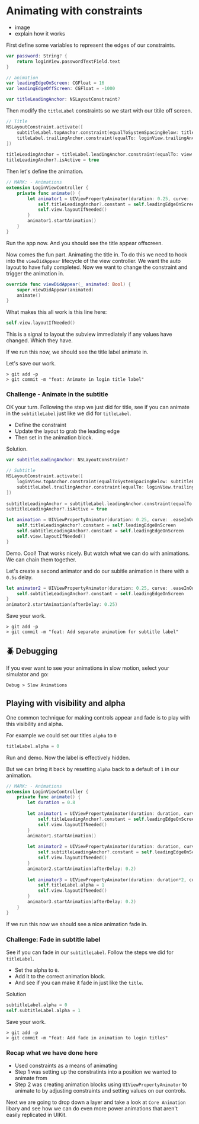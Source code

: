 # Animating with constraints

- image 
- explain how it works

First define some variables to represent the edges of our constraints.

```swift
var password: String? {
    return loginView.passwordTextField.text
}

// animation
var leadingEdgeOnScreen: CGFloat = 16
var leadingEdgeOffScreen: CGFloat = -1000

var titleLeadingAnchor: NSLayoutConstraint?
```

Then modify the `titleLabel` constraints so we start with our titile off screen.

```swift
// Title
NSLayoutConstraint.activate([
    subtitleLabel.topAnchor.constraint(equalToSystemSpacingBelow: titleLabel.bottomAnchor, multiplier: 3),
    titleLabel.trailingAnchor.constraint(equalTo: loginView.trailingAnchor)
])
    
titleLeadingAnchor = titleLabel.leadingAnchor.constraint(equalTo: view.leadingAnchor, constant: leadingEdgeOffScreen)
titleLeadingAnchor?.isActive = true
```

Then let's define the animation.

```swift
// MARK: - Animations
extension LoginViewController {
    private func animate() {
        let animator1 = UIViewPropertyAnimator(duration: 0.25, curve: .easeInOut) {
            self.titleLeadingAnchor?.constant = self.leadingEdgeOnScreen
            self.view.layoutIfNeeded()
        }
        animator1.startAnimation()
    }
}
```

Run the app now. And you should see the title appear offscreen.

Now comes the fun part. Animating the title in. To do this we need to hook into the `viewDidAppear` lifecycle of the view controller. We want the auto layout to have fully completed. Now we want to change the constraint and trigger the animation in.

```swift
override func viewDidAppear(_ animated: Bool) {
    super.viewDidAppear(animated)
    animate()
}
```

What makes this all work is this line here:

```swift
self.view.layoutIfNeeded()
```

This is a signal to layout the subview immediately if any values have changed. Which they have.

If we run this now, we should see the title label animate in.

Let's save our work.

```
> git add -p
> git commit -m "feat: Animate in login title label"
```

### Challenge - Animate in the subtitle

OK your turn. Following the step we just did for title, see if you can animate in the `subtitleLabel` just like we did for `titleLabel`.

- Define the constraint
- Update the layout to grab the leading edge
- Then set in the animation block.

Solution.

```swift
var subtitleLeadingAnchor: NSLayoutConstraint?

// Subtitle
NSLayoutConstraint.activate([
    loginView.topAnchor.constraint(equalToSystemSpacingBelow: subtitleLabel.bottomAnchor, multiplier: 3),
    subtitleLabel.trailingAnchor.constraint(equalTo: loginView.trailingAnchor)
])
    
subtitleLeadingAnchor = subtitleLabel.leadingAnchor.constraint(equalTo: view.leadingAnchor, constant: leadingEdgeOffScreen)
subtitleLeadingAnchor?.isActive = true

let animation = UIViewPropertyAnimator(duration: 0.25, curve: .easeInOut) {
    self.titleLeadingAnchor?.constant = self.leadingEdgeOnScreen
    self.subtitleLeadingAnchor?.constant = self.leadingEdgeOnScreen
    self.view.layoutIfNeeded()
}

```

Demo. Cool! That works nicely. But watch what we can do with animations. We can chain them together.

Let's create a second animator and do our subitle animation in there with a `0.5s` delay.

```swift
let animator2 = UIViewPropertyAnimator(duration: 0.25, curve: .easeInOut) {
    self.subtitleLeadingAnchor?.constant = self.leadingEdgeOnScreen
}
animator2.startAnimation(afterDelay: 0.25)
```

Save your work.

```
> git add -p
> git commit -m "feat: Add separate animation for subtitle label"
```


## 🪲 Debugging

If you ever want to see your animations in slow motion, select your simulator and go:

`Debug > Slow Animations`

## Playing with visibility and alpha

One common technique for making controls appear and fade is to play with this visibility and alpha.

For example we could set our titles `alpha` to `0`

```swift
titleLabel.alpha = 0
```

Run and demo. Now the label is effectively hidden.

But we can bring it back by resetting `alpha` back to a default of `1` in our animation.

```swift
// MARK: - Animations
extension LoginViewController {
    private func animate() {
        let duration = 0.8
        
        let animator1 = UIViewPropertyAnimator(duration: duration, curve: .easeInOut) {
            self.titleLeadingAnchor?.constant = self.leadingEdgeOnScreen
            self.view.layoutIfNeeded()
        }
        animator1.startAnimation()
        
        let animator2 = UIViewPropertyAnimator(duration: duration, curve: .easeInOut) {
            self.subtitleLeadingAnchor?.constant = self.leadingEdgeOnScreen
            self.view.layoutIfNeeded()
        }
        animator2.startAnimation(afterDelay: 0.2)
        
        let animator3 = UIViewPropertyAnimator(duration: duration*2, curve: .easeInOut) {
            self.titleLabel.alpha = 1
            self.view.layoutIfNeeded()
        }
        animator3.startAnimation(afterDelay: 0.2)
    }
}
```

If we run this now we should see a nice animation fade in.


### Challenge: Fade in subtitle label

See if you can fade in our `subtitleLabel`. Follow the steps we did for `titleLabel`.

- Set the alpha to `0`.
- Add it to the correct animation block.
- And see if you can make it fade in just like the `title`.

Solution

```swift
subtitleLabel.alpha = 0
self.subtitleLabel.alpha = 1
```

Save your work.

```
> git add -p
> git commit -m "feat: Add fade in animation to login titles"
```

### Recap what we have done here

- Used constraints as a means of animating
- Step 1 was setting up the constratints into a position we wanted to animate from
- Step 2 was creating animation blocks using `UIViewPropertyAnimator` to animate to by adjusting constraints and setting values on our controls.

Next we are going to drop down a layer and take a look at `Core Animation` libary and see how we can do even more power animations that aren't easily replicated in UIKit.


